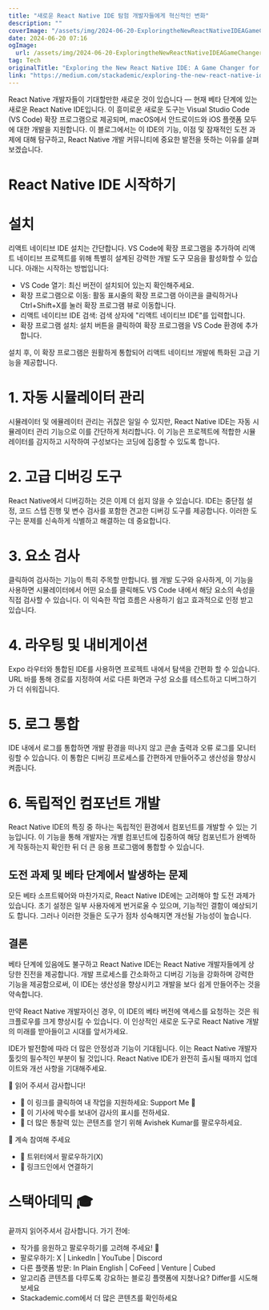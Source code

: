 ```yaml
---
title: "새로운 React Native IDE 탐험 개발자들에게 혁신적인 변화"
description: ""
coverImage: "/assets/img/2024-06-20-ExploringtheNewReactNativeIDEAGameChangerforDevelopers_0.png"
date: 2024-06-20 07:16
ogImage: 
  url: /assets/img/2024-06-20-ExploringtheNewReactNativeIDEAGameChangerforDevelopers_0.png
tag: Tech
originalTitle: "Exploring the New React Native IDE: A Game Changer for Developers"
link: "https://medium.com/stackademic/exploring-the-new-react-native-ide-a-game-changer-for-developers-551ffd97b83d"
---
```



React Native 개발자들이 기대할만한 새로운 것이 있습니다 — 현재 베타 단계에 있는 새로운 React Native IDE입니다. 이 흥미로운 새로운 도구는 Visual Studio Code (VS Code) 확장 프로그램으로 제공되며, macOS에서 안드로이드와 iOS 플랫폼 모두에 대한 개발을 지원합니다. 이 블로그에서는 이 IDE의 기능, 이점 및 잠재적인 도전 과제에 대해 탐구하고, React Native 개발 커뮤니티에 중요한 발전을 뜻하는 이유를 살펴보겠습니다.

# React Native IDE 시작하기

# 설치

<div class="content-ad"></div>

리액트 네이티브 IDE 설치는 간단합니다. VS Code에 확장 프로그램을 추가하여 리액트 네이티브 프로젝트를 위해 특별히 설계된 강력한 개발 도구 모음을 활성화할 수 있습니다. 아래는 시작하는 방법입니다:

- VS Code 열기: 최신 버전이 설치되어 있는지 확인해주세요.
- 확장 프로그램으로 이동: 활동 표시줄의 확장 프로그램 아이콘을 클릭하거나 Ctrl+Shift+X를 눌러 확장 프로그램 뷰로 이동합니다.
- 리액트 네이티브 IDE 검색: 검색 상자에 "리액트 네이티브 IDE"를 입력합니다.
- 확장 프로그램 설치: 설치 버튼을 클릭하여 확장 프로그램을 VS Code 환경에 추가합니다.

설치 후, 이 확장 프로그램은 원활하게 통합되어 리액트 네이티브 개발에 특화된 고급 기능을 제공합니다.

<div class="content-ad"></div>

# 1. 자동 시뮬레이터 관리

시뮬레이터 및 에뮬레이터 관리는 귀찮은 일일 수 있지만, React Native IDE는 자동 시뮬레이터 관리 기능으로 이를 간단하게 처리합니다. 이 기능은 프로젝트에 적합한 시뮬레이터를 감지하고 시작하여 구성보다는 코딩에 집중할 수 있도록 합니다.

# 2. 고급 디버깅 도구

React Native에서 디버깅하는 것은 이제 더 쉽지 않을 수 있습니다. IDE는 중단점 설정, 코드 스텝 진행 및 변수 검사를 포함한 견고한 디버깅 도구를 제공합니다. 이러한 도구는 문제를 신속하게 식별하고 해결하는 데 중요합니다.

<div class="content-ad"></div>

# 3. 요소 검사

클릭하여 검사하는 기능이 특히 주목할 만합니다. 웹 개발 도구와 유사하게, 이 기능을 사용하면 시뮬레이터에서 어떤 요소를 클릭해도 VS Code 내에서 해당 요소의 속성을 직접 검사할 수 있습니다. 이 익숙한 작업 흐름은 사용하기 쉽고 효과적으로 인정 받고 있습니다.

# 4. 라우팅 및 내비게이션

Expo 라우터와 통합된 IDE를 사용하면 프로젝트 내에서 탐색을 간편화 할 수 있습니다. URL 바를 통해 경로를 지정하여 서로 다른 화면과 구성 요소를 테스트하고 디버그하기가 더 쉬워집니다.

<div class="content-ad"></div>

# 5. 로그 통합

IDE 내에서 로그를 통합하면 개발 환경을 떠나지 않고 콘솔 출력과 오류 로그를 모니터링할 수 있습니다. 이 통합은 디버깅 프로세스를 간편하게 만들어주고 생산성을 향상시켜줍니다.

# 6. 독립적인 컴포넌트 개발

React Native IDE의 특징 중 하나는 독립적인 환경에서 컴포넌트를 개발할 수 있는 기능입니다. 이 기능을 통해 개발자는 개별 컴포넌트에 집중하여 해당 컴포넌트가 완벽하게 작동하는지 확인한 뒤 더 큰 응용 프로그램에 통합할 수 있습니다.

<div class="content-ad"></div>

## 도전 과제 및 베타 단계에서 발생하는 문제

모든 베타 소프트웨어와 마찬가지로, React Native IDE에는 고려해야 할 도전 과제가 있습니다. 초기 설정은 일부 사용자에게 번거로울 수 있으며, 기능적인 결함이 예상되기도 합니다. 그러나 이러한 것들은 도구가 점차 성숙해지면 개선될 가능성이 높습니다.

## 결론

베타 단계에 있음에도 불구하고 React Native IDE는 React Native 개발자들에게 상당한 진전을 제공합니다. 개발 프로세스를 간소화하고 디버깅 기능을 강화하며 강력한 기능을 제공함으로써, 이 IDE는 생산성을 향상시키고 개발을 보다 쉽게 만들어주는 것을 약속합니다.

<div class="content-ad"></div>

만약 React Native 개발자이신 경우, 이 IDE의 베타 버전에 액세스를 요청하는 것은 워크플로우를 크게 향상시킬 수 있습니다. 이 인상적인 새로운 도구로 React Native 개발의 미래를 받아들이고 시대를 앞서가세요.

IDE가 발전함에 따라 더 많은 안정성과 기능이 기대됩니다. 이는 React Native 개발자 툴킷의 필수적인 부분이 될 것입니다. React Native IDE가 완전히 출시될 때까지 업데이트와 개선 사항을 기대해주세요.

🌟 읽어 주셔서 감사합니다!

- 🚀 이 링크를 클릭하여 내 작업을 지원하세요: Support Me 🌟
- 👏 이 기사에 박수를 보내어 감사의 표시를 전하세요.
- 📌 더 많은 통찰력 있는 콘텐츠를 얻기 위해 Avishek Kumar를 팔로우하세요.

<div class="content-ad"></div>

📣 계속 참여해 주세요

- 🔔 트위터에서 팔로우하기(X)
- 🔗 링크드인에서 연결하기

# 스택아데믹 🎓

끝까지 읽어주셔서 감사합니다. 가기 전에:

<div class="content-ad"></div>

- 작가를 응원하고 팔로우하기를 고려해 주세요! 👏
- 팔로우하기: X | LinkedIn | YouTube | Discord
- 다른 플랫폼 방문: In Plain English | CoFeed | Venture | Cubed
- 알고리즘 콘텐츠를 다루도록 강요하는 블로깅 플랫폼에 지쳤나요? Differ를 시도해보세요
- Stackademic.com에서 더 많은 콘텐츠를 확인하세요